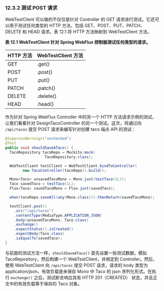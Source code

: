 ### 12.3.2 测试 POST 请求

WebTestClient 可以做的不仅仅是针对 Controller 的 GET 请求进行测试。它还可以用于测试任何类型的 HTTP 方法，包括 GET、POST、PUT、PATCH、DELETE 和 HEAD 请求。表 12.1 将 HTTP 方法映射到 WebTestClient 方法。

**表 12.1 WebTestClient 针对 Spring WebFlux 控制器测试任何类型的请求。**

| HTTP 方法 | WebTestClient 方法 |
| :--- | :--- |
| GET | .get\(\) |
| POST | .post\(\) |
| PUT | .put\(\) |
| PATCH | .patch\(\) |
| DELETE | .delete\(\) |
| HEAD | .head\(\) |

作为针对 Spring WebFlux Controller 中的另一个 HTTP 方法请求示例的测试，让我们看看针对 DesignTacoController 的另一个测试。这次，将通过向 `/api/tacos` 提交 POST 请求来编写针对创建 taco 端点 API 的测试：

```java
@SuppressWarnings("unchecked")
@Test
public void shouldSaveATaco() {
  TacoRepository tacoRepo = Mockito.mock(
                  TacoRepository.class);

  WebTestClient testClient = WebTestClient.bindToController(
        new TacoController(tacoRepo)).build();

  Mono<Taco> unsavedTacoMono = Mono.just(testTaco(1L));
  Taco savedTaco = testTaco(1L);
  Flux<Taco> savedTacoMono = Flux.just(savedTaco);

  when(tacoRepo.saveAll(any(Mono.class))).thenReturn(savedTacoMono);

  testClient.post()
    .uri("/api/tacos")
    .contentType(MediaType.APPLICATION_JSON)
    .body(unsavedTacoMono, Taco.class)
    .exchange()
    .expectStatus().isCreated()
    .expectBody(Taco.class)
    .isEqualTo(savedTaco);
}
```

与前面的测试方法一样，`shouldSaveATaco()` 首先设置一些测试数据，模拟 TacoRepository，然后构建一个 WebTestClient，并绑定到 Controller。然后，使用 WebTestClient 向 `/api/tacos` 提交 POST 请求，请求的 body 类型为 application/json，有效负载是未保存 Mono 中 Taco 的 json 序列化形式。在执行 `exchange()` 之后，测试断言响应具有 HTTP 201（CREATED） 状态，并且正文中的有效负载等于保存的 Taco 对象。

